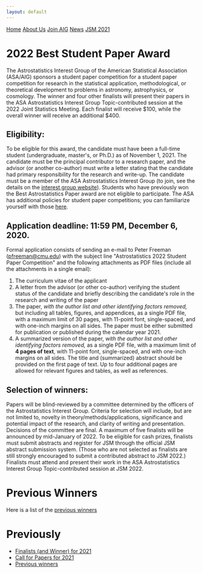 ```yaml
---
layout: default
---
```


<a href="../index.html" class="btn">Home</a>
<a href="../about_us.html" class="btn">About Us</a>
<a href="../join.html" class="btn">Join AIG</a>
<a href="../news.html" class="btn">News</a>
<a href="../jsm2021/" class="btn">JSM 2021</a>

# 2022 Best Student Paper Award

The Astrostatistics Interest Group of the American Statistical Association (ASA/AIG) sponsors a student paper competition for a student paper competition for research in the statistical application, methodological, or theoretical development to problems in astronomy, astrophysics, or cosmology. The winner and four other finalists will present their papers in the ASA Astrostatistics Interest Group Topic-contributed session at the 2022 Joint Statistics Meeting. Each finalist will receive $100, while the overall winner will receive an additional $400.

## Eligibility:

To be eligible for this award, the candidate must have been a full-time student (undergraduate, master's, or Ph.D.) as of November 1, 2021. The candidate must be the principal contributor to a research paper, and the advisor (or another co-author) must write a letter stating that the candidate had primary responsibility for the research and write-up. The candidate must be a member of the ASA Astrostatistics Interest Group (to join, see the details on the [interest group website](../join.html)). Students who have previously won the Best Astrostatistics Paper award are not eligible to participate. The ASA has additional policies for student paper competitions; you can familiarize yourself with those [here](http://www.amstat.org/ASA/Your-Career/Student-Paper-Competitions.aspx).

## Application deadline: 11:59 PM, December 6, 2020.

Formal application consists of sending an e-mail to Peter Freeman (pfreeman@cmu.edu) with the subject line "Astrostatistics 2022 Student Paper Competition" and the following attachments as PDF files (include all the attachments in a single email):

1. The curriculum vitae of the applicant
2. A letter from the advisor (or other co-author) verifying the student status of the candidate and briefly describing the candidate's role in the research and writing of the paper
3. The paper, *with the author list and other identifying factors removed,* but including all tables, figures, and appendices, as a single PDF file, with a maximum limit of 30 pages, with 11-point font, single-spaced, and with one-inch margins on all sides. The paper must be either submitted for publication or published during the calendar year 2021.
4. A summarized version of the paper, *with the author list and other identifying factors removed,* as a single PDF file, with a maximum limit of **4 pages of text**, with 11-point font, single-spaced, and with one-inch margins on all sides. The title and (summarized) abstract should be provided on the first page of text. Up to four additional pages are allowed for relevant figures and tables, as well as references.

## Selection of winners:

Papers will be blind-reviewed by a committee determined by the officers of the Astrostatistics Interest Group. Criteria for selection will include, but are not limited to, novelty in theory/methods/applications, significance and potential impact of the research, and clarity of writing and presentation. Decisions of the committee are final. A maximum of five finalists will be announced by mid-January of 2022. To be eligible for cash prizes, finalists must submit abstracts and register for JSM through the official JSM abstract submission system. (Those who are not selected as finalists are still strongly encouraged to submit a contributed abstract to JSM 2022.) Finalists must attend and present their work in the ASA Astrostatistics Interest Group Topic-contributed session at JSM 2022.

# Previous Winners
Here is a list of the [previous winners](./winners.html)

# Previously

* [Finalists (and Winner) for 2021](./results_2021.html)
* [Call for Papers for 2021](./contest_2021.html)
* [Previous winners](./winners.html)
